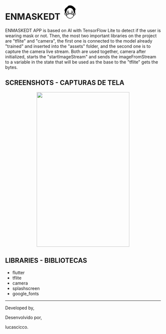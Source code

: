 # ENMASKEDT <img src="assets/images/mask.png" width=50 height=50>

ENMASKEDT APP is based on AI with TensorFlow Lite to detect if the user is wearing mask or not. Then, the most two important libraries on the project are "tflite" and "camera", the first one is connected to the model already "trained" and inserted into the "assets" folder, and the second one is to capture the camera live stream. Both are used together, camera after initialized, starts the "startImageStream" and sends the imageFromStream to a variable in the state that will be used as the base to the "tflite" gets the bytes.

## SCREENSHOTS - CAPTURAS DE TELA

<p align=center> 
    <span>
        <img src="assets/screenshots/app.gif" width=300 height=500/>
    </span>
</p>


## LIBRARIES - BIBLIOTECAS
- flutter
- tflite
- camera
- splashscreen
- google_fonts


<hr/>

Developed by,

Desenvolvido por,

lucascicco.
